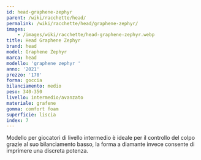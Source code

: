```yaml
---
id: head-graphene-zephyr
parent: /wiki/racchette/head/
permalink: /wiki/racchette/head/graphene-zephyr/
images:
    - /images/wiki/racchette/head-graphene-zephyr.webp
title: Head Graphene Zephyr
brand: head
model: Graphene Zephyr
marca: head
modello: 'graphene zephyr '
anno: '2021'
prezzo: '170'
forma: goccia
bilanciamento: medio
peso: 340-350
livello: intermedio/avanzato
materiale: grafene
gomma: comfort foam
superficie: liscia
index: 7
---
```

Modello per giocatori di livello intermedio è ideale per il controllo del colpo grazie al suo bilanciamento basso, la forma a diamante invece consente di imprimere una discreta potenza.